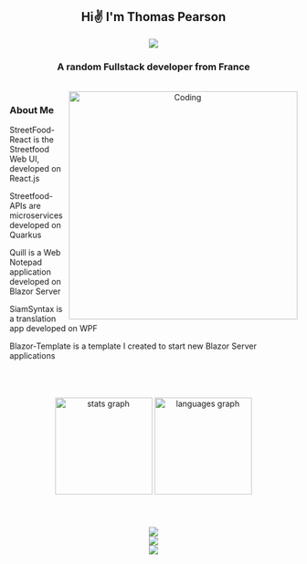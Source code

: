 ##

<div align="center">
  
  <h2>Hi✌️ I'm Thomas Pearson</h2>
  <img src="https://img.freepik.com/premium-vector/abstract-dark-blue-modern-futuristic-science-technology-hi-tech-digital-abstract-dark-blue-colorful-design-banner-background-vector-abstract-graphic-design-banner-pattern-background-web-template_181182-33452.jpg"/>
  <h3>A random Fullstack developer from France</h3>
  <br/>

  <img align="right" alt="Coding" width="400" src="https://i.pinimg.com/originals/e4/26/70/e426702edf874b181aced1e2fa5c6cde.gif" />

  <h3 align="left">About Me</h3>

  <div align="left">
    <p>StreetFood-React is the Streetfood Web UI, developed on React.js</p>
    <p>Streetfood-APIs are microservices developed on Quarkus</p>
    <p>Quill is a Web Notepad application developed on Blazor Server</p>
    <p>SiamSyntax is a translation app developed on WPF</p>
    <p>Blazor-Template is a template I created to start new Blazor Server applications</p>
  </div>
</div>

<br/>
<br/>
<br/>

<div align="center">
  <img src="https://github-readme-stats.vercel.app/api?username=ThomasJson&hide_title=false&hide_rank=false&show_icons=true&include_all_commits=true&count_private=true&disable_animations=false&theme=vue&locale=en&hide_border=false&order=1" height="170" alt="stats graph"  />
  <img src="https://github-readme-stats.vercel.app/api/top-langs?username=ThomasJson&locale=en&hide_title=false&layout=compact&card_width=320&langs_count=5&theme=vue&hide_border=false&order=2" height="170" alt="languages graph"  />
</div>

###

<br/>

<p align="center">
  <a href="https://skillicons.dev">
    <img src="https://skillicons.dev/icons?i=dotnet,visualstudio,cs,idea,java,hibernate,maven,docker,php,powershell,postman" />
    <br/>
    <img src="https://skillicons.dev/icons?i=vscode,npm,react,tailwind,js,html,css" />
    <br/>
    <img src="https://skillicons.dev/icons?i=github,git,notion" />
  </a>
</p>

###

<!--
**ThomasJson/ThomasJson** is a ✨ _special_ ✨ repository because its `README.md` (this file) appears on your GitHub profile.

Here are some ideas to get you started:

- 🔭 I’m currently working on ...
- 🌱 I’m currently learning ...
- 👯 I’m looking to collaborate on ...
- 🤔 I’m looking for help with ...
- 💬 Ask me about ...
- 📫 How to reach me: ...
- 😄 Pronouns: ...
- ⚡ Fun fact: ...
-->
